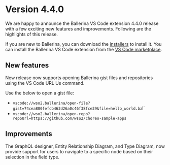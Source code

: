 # Version 4.4.0

We are happy to announce the Ballerina VS Code extension 4.4.0 release with a few exciting new features and improvements. Following are the highlights of this release.

If you are new to Ballerina, you can download the [installers](https://ballerina.io/downloads/) to install it. You can install the Ballerina VS Code extension from the [VS Code marketplace](https://marketplace.visualstudio.com/items?itemName=WSO2.ballerina).

## New features

New release now supports opening Ballerina gist files and repositories using the VS Code URL Us command.

Use the below to open a gist file:
  - `vscode://wso2.ballerina/open-file?gist=74cea880fefcb463d26a0c46f38fce39&file=hello_world.ba`l`
  - `vscode://wso2.ballerina/open-repo?repoUrl=https://github.com/wso2/choreo-sample-apps`

## Improvements

The GraphQL designer, Entity Relationship Diagram, and Type Diagram, now provide support for users to navigate to a specific node based on their selection in the field type.
